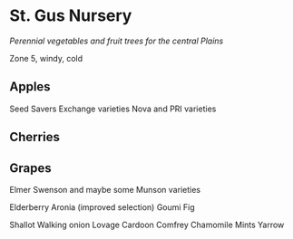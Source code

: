 # St. Gus Nursery

*Perennial vegetables and fruit trees for the central Plains*

Zone 5, windy, cold

## Apples

Seed Savers Exchange varieties
Nova and PRI varieties

## Cherries

## Grapes

Elmer Swenson and maybe some Munson varieties

Elderberry
Aronia (improved selection)
Goumi
Fig

Shallot
Walking onion
Lovage
Cardoon
Comfrey
Chamomile
Mints
Yarrow